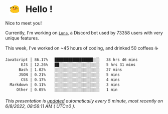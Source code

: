 <h1>   <img src="./spoinky.gif" style="vertical-align:middle;" width="30px">   Hello ! </h1>

Nice to meet you!

Currently, I'm working on <a href='https://github.com/Asgarrrr/Luna'>`Luna`</a>, a Discord bot used by 73358 users with very unique features.

This week, I've worked on ~45 hours of coding, and drinked 50 coffees ☕

```
JavaScript │ 86.17%   █████████████████░░░   38 hrs 46 mins
       EJS │ 12.26%   ██░░░░░░░░░░░░░░░░░░   5 hrs 31 mins
      Bash │ 1.02%    ░░░░░░░░░░░░░░░░░░░░   27 mins
      JSON │ 0.21%    ░░░░░░░░░░░░░░░░░░░░   5 mins
       CSS │ 0.17%    ░░░░░░░░░░░░░░░░░░░░   4 mins
  Markdown │ 0.11%    ░░░░░░░░░░░░░░░░░░░░   3 mins
     Other │ 0.05%    ░░░░░░░░░░░░░░░░░░░░   1 min
```

###### This presentation is [updated](https://github.com/Asgarrrr) automatically every 5 minute, most recently on 6/8/2022, 08:56:11 AM ( UTC±0 ).